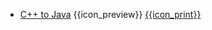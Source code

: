 * [C++ to Java]({{baseUrl}}/cppToJava/)
  <trigger for="pop:cppToJava-preview">{{icon_preview}}</trigger> [{{icon_print}}](print.html)

<popover id="pop:cppToJava-preview" title="C++ to Java {{icon_preview}}" placement="right">
  <div slot="content">
    <include src="preview.md" />
  </div>
</popover>
